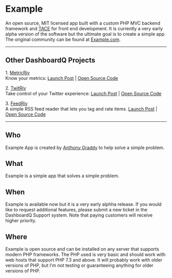 # Example

An open source, MIT licensed app built with a custom PHP MVC backend framework and [TACE](https://www.agraddy.com/introducing-tace) for front end development. It is currently a very early alpha version of the software but the ultimate goal is to create a simple app. The original community can be found at [Example.com](https://www.example.com).

---

## Other DashboardQ Projects
1\. [MetricRiv](https://www.metricriv.com/)  
Know your metrics: [Launch Post](https://www.agraddy.com/startup-1-numbersq-know-the-state-of-your-business-in-30-seconds) | [Open Source Code](https://github.com/dashboardq/metricriv)  

2\. [TwitRiv](https://twitriv.com/)  
Take control of your Twitter experience: [Launch Post](https://www.agraddy.com/startup-2-twitriv-control-your-twitter-experience) | [Open Source Code](https://github.com/dashboardq/twitriv)

3\. [FeedRiv](https://www.feedriv.com/)  
A simple RSS feed reader that lets you tag and rate items. [Launch Post](https://www.agraddy.com/startup-3-feedriv-simple-rss-feed-reader) | [Open Source Code](https://github.com/dashboardq/feedriv)

---

## Who
Example App is created by [Anthony Graddy](https://www.agraddy.com) to help solve a simple problem.

## What
Example is a simple app that solves a simple problem.

## When
Example is available now but it is a very early alphha release. If you would like to request additional features, please submit a new ticket in the DashboardQ Support system. Note that paying customers will receive higher priority.

## Where
Example is open source and can be installed on any server that supports modern PHP frameworks. The PHP used is very basic and should work with web hosts that support PHP 7.3 and above. It will probably work with older versions of PHP, but I'm not testing or guaranteeing anything for older versions of PHP.

